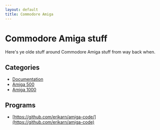 ```yaml
---
layout: default
title: Commodore Amiga
---
```


# Commodore Amiga stuff

Here's ye olde stuff around Commodore Amiga stuff from way back when.

## Categories

 * [Documentation](docs/notes.md)
 * [Amiga 500](500/notes.md)
 * [Amiga 1000](1000/notes.md)

## Programs

 * [https://github.com/erikarn/amiga-code/](https://github.com/erikarn/amiga-code)

